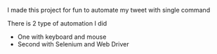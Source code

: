 I made this project for fun to automate my tweet with single command

There is 2 type of automation I did 
  * One with keyboard and mouse 
  * Second with Selenium and Web Driver

